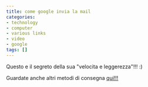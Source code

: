 ```yaml
---
title: come google invia la mail
categories:
- technology
- computer
- various links
- video
- google
tags: []
---
```

Questo e il segreto della sua "velocita e leggerezza"!!! :)



Guardate anche altri metodi di consegna
[qui!!!](http://it.youtube.com/video_response_view_all?v=VfDW7qAdFGk
"http://it.youtube.com/video_response_view_all?v=VfDW7qAdFGk" )

